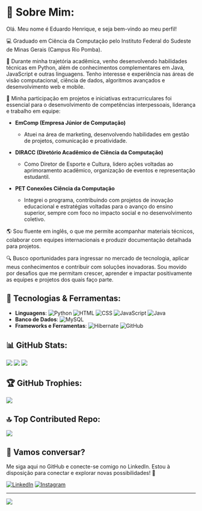 

# 💫 Sobre Mim:
Olá. Meu nome é Eduardo Henrique, e seja bem-vindo ao meu perfil!

💻 Graduado em Ciência da Computação pelo Instituto Federal do Sudeste de Minas Gerais (Campus Rio Pomba).

🚀 Durante minha trajetória acadêmica, venho desenvolvendo habilidades técnicas em Python, além de conhecimentos complementares em Java, JavaScript e outras linguagens. Tenho interesse e experiência nas áreas de visão computacional, ciência de dados, algoritmos avançados e desenvolvimento web e mobile.

🎯 Minha participação em projetos e iniciativas extracurriculares foi essencial para o desenvolvimento de competências interpessoais, liderança e trabalho em equipe:

- **EmComp (Empresa Júnior de Computação)**  
  - Atuei na área de marketing, desenvolvendo habilidades em gestão de projetos, comunicação e proatividade. 

- **DIRACC (Diretório Acadêmico de Ciência da Computação)**  
  - Como Diretor de Esporte e Cultura, lidero ações voltadas ao aprimoramento acadêmico, organização de eventos e representação estudantil.

- **PET Conexões Ciência da Computação**  
  - Integrei o programa, contribuindo com projetos de inovação educacional e estratégias voltadas para o avanço do ensino superior, sempre com foco no impacto social e no desenvolvimento coletivo.


🌎 Sou fluente em inglês, o que me permite acompanhar materiais técnicos, colaborar com equipes internacionais e produzir documentação detalhada para projetos.

🔍 Busco oportunidades para ingressar no mercado de tecnologia, aplicar meus conhecimentos e contribuir com soluções inovadoras. Sou movido por desafios que me permitam crescer, aprender e impactar positivamente as equipes e projetos dos quais faço parte.

## 🚀 Tecnologias & Ferramentas:
- **Linguagens**: ![Python](https://img.shields.io/badge/python-3776AB.svg?style=for-the-badge&logo=python&logoColor=white) 
![HTML](https://img.shields.io/badge/html5-E34F26.svg?style=for-the-badge&logo=html5&logoColor=white) 
![CSS](https://img.shields.io/badge/css3-1572B6.svg?style=for-the-badge&logo=css3&logoColor=white) 
![JavaScript](https://img.shields.io/badge/javascript-%23323330.svg?style=for-the-badge&logo=javascript&logoColor=%23F7DF1E) 
![Java](https://img.shields.io/badge/java-%23ED8B00.svg?style=for-the-badge&logo=openjdk&logoColor=white)
- **Banco de Dados**: ![MySQL](https://img.shields.io/badge/mysql-4479A1.svg?style=for-the-badge&logo=mysql&logoColor=white)  
- **Frameworks e Ferramentas**: ![Hibernate](https://img.shields.io/badge/hibernate-59666C.svg?style=for-the-badge&logo=hibernate&logoColor=white) ![GitHub](https://img.shields.io/badge/github-%23121011.svg?style=for-the-badge&logo=github&logoColor=white)  


## 📊 GitHub Stats:
![](https://github-readme-stats.vercel.app/api?username=duduhenryy&theme=dark&hide_border=false&include_all_commits=false&count_private=false)
![](https://github-readme-streak-stats.herokuapp.com/?user=duduhenryy&theme=dark&hide_border=false)
![](https://github-readme-stats.vercel.app/api/top-langs/?username=duduhenryy&theme=dark&hide_border=false&include_all_commits=true&count_private=true&layout=compact)


## 🏆 GitHub Trophies:
![](https://github-profile-trophy.vercel.app/?username=duduhenryy&theme=dark&no-frame=true&no-bg=true&margin-w=4)

## 🔝 Top Contributed Repo:
![](https://github-contributor-stats.vercel.app/api?username=duduhenryy&limit=5&theme=dark&combine_all_yearly_contributions=true)


## 📩 Vamos conversar?

Me siga aqui no GitHub e conecte-se comigo no LinkedIn. Estou à disposição para conectar e explorar novas possibilidades! 🚀

[![LinkedIn](https://img.shields.io/badge/LinkedIn-%230077B5.svg?logo=linkedin&logoColor=white)](https://www.linkedin.com/in/eduhccotta)
[![Instagram](https://img.shields.io/badge/Instagram-%23E4405F.svg?logo=Instagram&logoColor=white)](https://instagram.com/duduhenryy) 

---
[![](https://visitcount.itsvg.in/api?id=duduhenryy&icon=10&color=0)](https://visitcount.itsvg.in)

